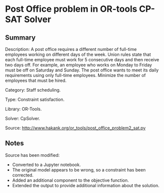 # Post Office problem in OR-tools CP-SAT Solver

## Summary
Description: A post office requires a different number of full-time employees working on different days of the week. Union rules state that each full-time employee must work for 5 consecutive days and then receive two days off. For example, an employee who works on Monday to Friday must be off on Saturday and Sunday. The post office wants to meet its daily requirements using only full-time employees. Minimize the number of employees that must be hired.

Category: Staff scheduling.

Type: Constraint satisfaction.

Library: OR-Tools.

Solver: CpSolver.

Source: http://www.hakank.org/or_tools/post_office_problem2_sat.py

## Notes

Source has been modified:
- Converted to a Jupyter notebook.
- The original model appears to be wrong, so a constraint has been corrected.
- Added an additional component to the objective function.
- Extended the output to provide additional information about the solution.
